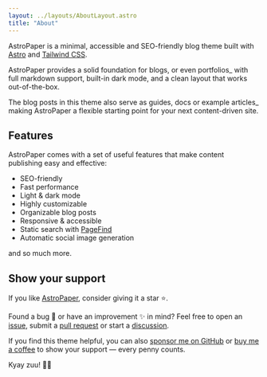 ```yaml
---
layout: ../layouts/AboutLayout.astro
title: "About"
---
```


AstroPaper is a minimal, accessible and SEO-friendly blog theme built with [Astro](https://astro.build/) and [Tailwind CSS](https://tailwindcss.com/).


AstroPaper provides a solid foundation for blogs, or even portfolios\_ with full markdown support, built-in dark mode, and a clean layout that works out-of-the-box.

The blog posts in this theme also serve as guides, docs or example articles\_ making AstroPaper a flexible starting point for your next content-driven site.

## Features

AstroPaper comes with a set of useful features that make content publishing easy and effective:

- SEO-friendly
- Fast performance
- Light & dark mode
- Highly customizable
- Organizable blog posts
- Responsive & accessible
- Static search with [PageFind](https://pagefind.app/)
- Automatic social image generation

and so much more.

## Show your support

If you like [AstroPaper](https://github.com/satnaing/astro-paper), consider giving it a star ⭐️.

Found a bug 🐛 or have an improvement ✨ in mind? Feel free to open an [issue](https://github.com/satnaing/astro-paper/issues), submit a [pull request](https://github.com/satnaing/astro-paper/pulls) or start a [discussion](https://github.com/satnaing/astro-paper/discussions).

If you find this theme helpful, you can also [sponsor me on GitHub](https://github.com/sponsors/satnaing) or [buy me a coffee](https://buymeacoffee.com/satnaing) to show your support — every penny counts.

Kyay zuu! 🙏🏼
